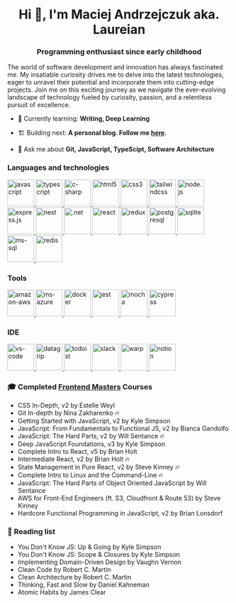 <h1 align="center">Hi 👋, I'm Maciej Andrzejczuk aka. Laureian</h1>
<h3 align="center">Programming enthusiast since early childhood</h3>

<p>
The world of software development and innovation has always fascinated me. My insatiable curiosity drives me to delve into the latest technologies, eager to unravel their potential and incorporate them into cutting-edge projects. Join me on this exciting journey as we navigate the ever-evolving landscape of technology fueled by curiosity, passion, and a relentless pursuit of excellence.
</p>

- 🌱 Currently learning: **Writing, Deep Learning**

- 🏗️ Building next: **A personal blog. Follow me [here](https://codefreak.pl).**

- 🙋 Ask me about **Git, JavaScript, TypeScipt, Software Architecture**

<h3 align="left">Languages and technologies</h3>
<p align="left">
  <a
    href="https://developer.mozilla.org/en-US/docs/Web/JavaScript"
    target="_blank"
    rel="noreferrer"
  >
    <img src="https://cdn.simpleicons.org/javascript" alt="javascript" width="60" height="60" />
  </a>
  <a href="https://www.typescriptlang.org/" target="_blank" rel="noreferrer">
    <img src="https://cdn.simpleicons.org/typescript" alt="typescript" width="60" width="60" />
  </a>
  <a href="https://dotnet.microsoft.com/en-us/languages/csharp" target="_blank" rel="noreferrer">
    <img src="https://cdn.simpleicons.org/csharp" alt="c-sharp" width="60" width="60" />
  </a>
  <a href="https://developer.mozilla.org/en-US/docs/Web/HTML" target="_blank" rel="noreferrer">
    <img src="https://cdn.simpleicons.org/html5" alt="html5" width="60" width="60" />
  </a>
  <a href="https://developer.mozilla.org/en-US/docs/Web/CSS" target="_blank" rel="noreferrer">
    <img src="https://cdn.simpleicons.org/css3" alt="css3" width="60" width="60" />
  </a>
  <a href="https://tailwindcss.com/" target="_blank" rel="noreferrer">
    <img src="https://cdn.simpleicons.org/tailwindcss" alt="tailwindcss" width="60" width="60" />
  </a>
  <a href="https://nodejs.org/" target="_blank" rel="noreferrer">
    <img src="https://cdn.simpleicons.org/nodedotjs" alt="node.js" width="60" width="60" />
  </a>
  <a href="https://expressjs.com/" target="_blank" rel="noreferrer">
    <img src="https://cdn.simpleicons.org/express" alt="express.js" width="60" width="60" />
  </a>
  <a href="https://nestjs.com/" target="_blank" rel="noreferrer">
    <img src="https://cdn.simpleicons.org/nestjs" alt="nest" width="60" width="60" />
  </a>
  <a href="https://dotnet.microsoft.com/" target="_blank" rel="noreferrer">
    <img src="https://cdn.simpleicons.org/dotnet" alt=".net" width="60" width="60" />
  </a>
  <a href="https://react.dev/" target="_blank" rel="noreferrer">
    <img src="https://cdn.simpleicons.org/react" alt="react" width="60" width="60" />
  </a>
  <a href="https://redux.js.org/" target="_blank" rel="noreferrer">
    <img src="https://cdn.simpleicons.org/redux" alt="redux" width="60" width="60" />
  </a>
  <a href="https://www.postgresql.org/" target="_blank" rel="noreferrer">
    <img src="https://cdn.simpleicons.org/postgresql" alt="postgresql" width="60" width="60" />
  </a>
  <a href="https://www.sqlite.org/" target="_blank" rel="noreferrer">
    <img src="https://cdn.simpleicons.org/sqlite" alt="sqlite" width="60" width="60" />
  </a>
  <a href="https://www.microsoft.com/en-us/sql-server/" target="_blank" rel="noreferrer">
    <img src="https://cdn.simpleicons.org/microsoftsqlserver" alt="ms-sql" width="60" width="60" />
  </a>
  <a href="https://redis.io/" target="_blank" rel="noreferrer">
    <img src="https://cdn.simpleicons.org/redis" alt="redis" width="60" width="60" />
  </a>
</p>

<h3 align="left">Tools</h3>
<p align="left">
  <a href="https://aws.amazon.com/" target="_blank" rel="noreferrer">
    <img src="https://cdn.simpleicons.org/amazonaws" alt="amazon-aws" width="60" height="60" />
  </a>
  <a href="https://azure.microsoft.com/" target="_blank" rel="noreferrer">
    <img src="https://cdn.simpleicons.org/microsoftazure" alt="ms-azure" width="60" height="60" />
  </a>
  <a href="https://www.docker.com/" target="_blank" rel="noreferrer">
    <img src="https://cdn.simpleicons.org/docker" alt="docker" width="60" height="60" />
  </a>
  <a href="https://jestjs.io" target="_blank" rel="noreferrer">
    <img src="https://cdn.simpleicons.org/jest" alt="jest" width="60" height="60" />
  </a>
  <a href="https://mochajs.org" target="_blank" rel="noreferrer">
    <img src="https://cdn.simpleicons.org/mocha" alt="mocha" width="60" height="60" />
  </a>
  <a href="https://www.cypress.io/" target="_blank" rel="noreferrer">
    <img src="https://cdn.simpleicons.org/cypress" alt="cypress" width="60" height="60" />
  </a>
</p>

<h3 align="left">IDE</h3>
<p align="left">
    <a href="https://code.visualstudio.com/" target="_blank" rel="noreferrer">
        <img src="https://cdn.simpleicons.org/visualstudiocode" alt="vs-code" width="60" height="60" />
      </a>
      <a href="https://www.jetbrains.com/datagrip/" target="_blank" rel="noreferrer">
        <img src="https://cdn.simpleicons.org/datagrip" alt="datagrip" width="60" height="60" />
      </a>
      <a href="https://todoist.com/" target="_blank" rel="noreferrer">
        <img src="https://cdn.simpleicons.org/todoist" alt="todoist" width="60" height="60" />
      </a>
      <a href="https://slack.com/" target="_blank" rel="noreferrer">
        <img src="https://cdn.simpleicons.org/slack" alt="slack" width="60" height="60" />
      </a>
      <a href="https://www.warp.dev/" target="_blank" rel="noreferrer">
        <img src="https://cdn.simpleicons.org/warp" alt="warp" width="60" height="60" />
      </a>
      <a href="https://www.notion.so/" target="_blank" rel="noreferrer">
        <img src="https://cdn.simpleicons.org/notion" alt="notion" width="60" height="60" />
      </a>
</p>

<h3 align="left">🎓 Completed <a href="https://frontendmasters.com/" target="_blank" rel="noreferrer">Frontend Masters</a> Courses</h3>

- CSS In-Depth, v2 by Estelle Weyl
- Git In-depth by Nina Zakharenko 🔥
- Getting Started with JavaScript, v2 by Kyle Simpson
- JavaScript: From Fundamentals to Functional JS, v2 by Bianca Gandolfo
- JavaScript: The Hard Parts, v2 by Will Sentance 🔥
- Deep JavaScript Foundations, v3 by Kyle Simpson
- Complete Intro to React, v5 by Brian Holt
- Intermediate React, v2 by Brian Holt 🔥
- State Management in Pure React, v2 by Steve Kinney 🔥
- Complete Intro to Linux and the Command-Line 🔥
- JavaScript: The Hard Parts of Object Oriented JavaScript by Will Sentance
- AWS for Front-End Engineers (ft. S3, Cloudfront & Route 53) by Steve Kinney
- Hardcore Functional Programming in JavaScript, v2 by Brian Lonsdorf

<h3 align="left">📖 Reading list</h3>

- You Don't Know JS: Up & Going by Kyle Simpson
- You Don't Know JS: Scope & Closures by Kyle Simpson
- Implementing Domain-Driven Design by Vaughn Vernon
- Clean Code by Robert C. Martin
- Clean Architecture by Robert C. Martin
- Thinking, Fast and Slow by Daniel Kahneman
- Atomic Habits by James Clear
